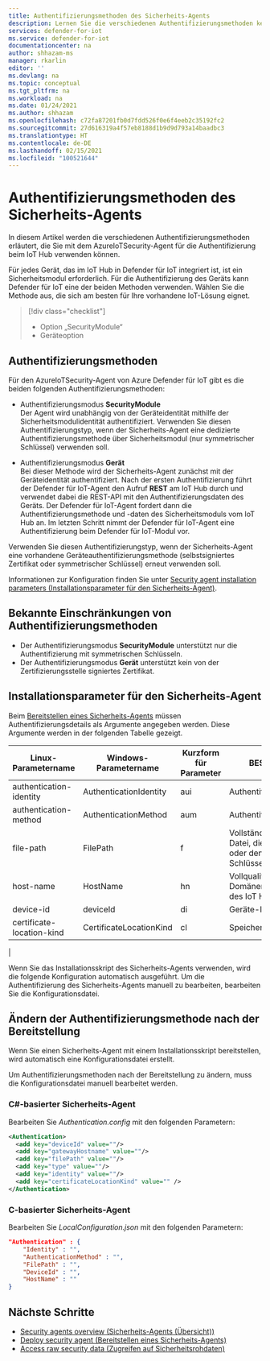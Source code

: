 ```yaml
---
title: Authentifizierungsmethoden des Sicherheits-Agents
description: Lernen Sie die verschiedenen Authentifizierungsmethoden kennen, die für den Defender für IoT-Dienst verfügbar sind.
services: defender-for-iot
ms.service: defender-for-iot
documentationcenter: na
author: shhazam-ms
manager: rkarlin
editor: ''
ms.devlang: na
ms.topic: conceptual
ms.tgt_pltfrm: na
ms.workload: na
ms.date: 01/24/2021
ms.author: shhazam
ms.openlocfilehash: c72fa87201fb0d7fdd526f0e6f4eeb2c35192fc2
ms.sourcegitcommit: 27d616319a4f57eb8188d1b9d9d793a14baadbc3
ms.translationtype: HT
ms.contentlocale: de-DE
ms.lasthandoff: 02/15/2021
ms.locfileid: "100521644"
---
```

# <a name="security-agent-authentication-methods"></a>Authentifizierungsmethoden des Sicherheits-Agents

In diesem Artikel werden die verschiedenen Authentifizierungsmethoden erläutert, die Sie mit dem AzureIoTSecurity-Agent für die Authentifizierung beim IoT Hub verwenden können.

Für jedes Gerät, das im IoT Hub in Defender für IoT integriert ist, ist ein Sicherheitsmodul erforderlich. Für die Authentifizierung des Geräts kann Defender für IoT eine der beiden Methoden verwenden. Wählen Sie die Methode aus, die sich am besten für Ihre vorhandene IoT-Lösung eignet.

> [!div class="checklist"]
> * Option „SecurityModule“
> * Geräteoption

## <a name="authentication-methods"></a>Authentifizierungsmethoden

Für den AzureIoTSecurity-Agent von Azure Defender für IoT gibt es die beiden folgenden Authentifizierungsmethoden:

- Authentifizierungsmodus **SecurityModule**<br>
Der Agent wird unabhängig von der Geräteidentität mithilfe der Sicherheitsmodulidentität authentifiziert.
Verwenden Sie diesen Authentifizierungstyp, wenn der Sicherheits-Agent eine dedizierte Authentifizierungsmethode über Sicherheitsmodul (nur symmetrischer Schlüssel) verwenden soll.

- Authentifizierungsmodus **Gerät**<br>
Bei dieser Methode wird der Sicherheits-Agent zunächst mit der Geräteidentität authentifiziert. Nach der ersten Authentifizierung führt der Defender für IoT-Agent den Aufruf **REST** am IoT Hub durch und verwendet dabei die REST-API mit den Authentifizierungsdaten des Geräts. Der Defender für IoT-Agent fordert dann die Authentifizierungsmethode und -daten des Sicherheitsmoduls vom IoT Hub an. Im letzten Schritt nimmt der Defender für IoT-Agent eine Authentifizierung beim Defender für IoT-Modul vor.

Verwenden Sie diesen Authentifizierungstyp, wenn der Sicherheits-Agent eine vorhandene Geräteauthentifizierungsmethode (selbstsigniertes Zertifikat oder symmetrischer Schlüssel) erneut verwenden soll.

Informationen zur Konfiguration finden Sie unter [Security agent installation parameters (Installationsparameter für den Sicherheits-Agent)](#security-agent-installation-parameters).

## <a name="authentication-methods-known-limitations"></a>Bekannte Einschränkungen von Authentifizierungsmethoden

- Der Authentifizierungsmodus **SecurityModule** unterstützt nur die Authentifizierung mit symmetrischen Schlüsseln.
- Der Authentifizierungsmodus **Gerät** unterstützt kein von der Zertifizierungsstelle signiertes Zertifikat.

## <a name="security-agent-installation-parameters"></a>Installationsparameter für den Sicherheits-Agent

Beim [Bereitstellen eines Sicherheits-Agents](how-to-deploy-agent.md) müssen Authentifizierungsdetails als Argumente angegeben werden.
Diese Argumente werden in der folgenden Tabelle gezeigt.

|Linux-Parametername | Windows-Parametername | Kurzform für Parameter |BESCHREIBUNG|Tastatur|
|---------------------|---------------|---------|---------------|---------------|
|authentication-identity|AuthenticationIdentity|aui|Authentifizierungsidentität| **SecurityModule** oder **Device**|
|authentication-method|AuthenticationMethod|aum|Authentifizierungsmethode|**SymmetricKey** oder **SelfSignedCertificate**|
|file-path|FilePath|f|Vollständiger Pfad der Datei, die das Zertifikat oder den symmetrischen Schlüssel enthält| |
|host-name|HostName|hn|Vollqualifizierter Domänenname (FQDN) des IoT Hubs|Beispiel: ContosoIotHub.azure-devices.net|
|device-id|deviceId|di|Geräte-ID|Beispiel: MyDevice1|
|certificate-location-kind|CertificateLocationKind|cl|Speicherort des Zertifikats|**LocalFile** oder **Store**|
|

Wenn Sie das Installationsskript des Sicherheits-Agents verwenden, wird die folgende Konfiguration automatisch ausgeführt. Um die Authentifizierung des Sicherheits-Agents manuell zu bearbeiten, bearbeiten Sie die Konfigurationsdatei.

## <a name="change-authentication-method-after-deployment"></a>Ändern der Authentifizierungsmethode nach der Bereitstellung

Wenn Sie einen Sicherheits-Agent mit einem Installationsskript bereitstellen, wird automatisch eine Konfigurationsdatei erstellt.

Um Authentifizierungsmethoden nach der Bereitstellung zu ändern, muss die Konfigurationsdatei manuell bearbeitet werden.

### <a name="c-based-security-agent"></a>C#-basierter Sicherheits-Agent

Bearbeiten Sie _Authentication.config_ mit den folgenden Parametern:

```xml
<Authentication>
  <add key="deviceId" value=""/>
  <add key="gatewayHostname" value=""/>
  <add key="filePath" value=""/>
  <add key="type" value=""/>
  <add key="identity" value=""/>
  <add key="certificateLocationKind" value="" />
</Authentication>
```

### <a name="c-based-security-agent"></a>C-basierter Sicherheits-Agent

Bearbeiten Sie _LocalConfiguration.json_ mit den folgenden Parametern:

```json
"Authentication" : {
    "Identity" : "",
    "AuthenticationMethod" : "",
    "FilePath" : "",
    "DeviceId" : "",
    "HostName" : ""
}
```
## <a name="next-steps"></a>Nächste Schritte

- [Security agents overview (Sicherheits-Agents (Übersicht))](security-agent-architecture.md)
- [Deploy security agent (Bereitstellen eines Sicherheits-Agents)](how-to-deploy-agent.md)
- [Access raw security data (Zugreifen auf Sicherheitsrohdaten)](how-to-security-data-access.md)
